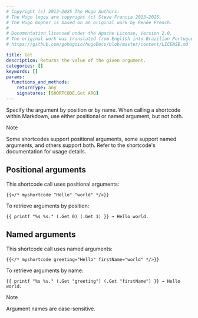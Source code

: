 ```yaml
---
# Copyright (c) 2013–2025 The Hugo Authors.
# The Hugo logos are copyright (c) Steve Francia 2013–2025.
# The Hugo Gopher is based on an original work by Renée French.
#
# Documentation licensed under the Apache License, Version 2.0.
# The original work was translated from English into Brazilian Portuguese.
# https://github.com/gohugoio/hugoDocs/blob/master/content/LICENSE.md

title: Get
description: Returns the value of the given argument.
categories: []
keywords: []
params:
  functions_and_methods:
    returnType: any
    signatures: [SHORTCODE.Get ARG]
---
```


Specify the argument by position or by name. When calling a shortcode within Markdown, use either positional or named argument, but not both.

> [!note]
> Some shortcodes support positional arguments, some support named arguments, and others support both. Refer to the shortcode's documentation for usage details.

## Positional arguments

This shortcode call uses positional arguments:

```text {file="content/about.md"}
{{</* myshortcode "Hello" "world" */>}}
```

To retrieve arguments by position:

```go-html-template {file="layouts/shortcodes/myshortcode.html"}
{{ printf "%s %s." (.Get 0) (.Get 1) }} → Hello world.
```

## Named arguments

This shortcode call uses named arguments:

```text {file="content/about.md"}
{{</* myshortcode greeting="Hello" firstName="world" */>}}
```

To retrieve arguments by name:

```go-html-template {file="layouts/shortcodes/myshortcode.html"}
{{ printf "%s %s." (.Get "greeting") (.Get "firstName") }} → Hello world.
```

> [!note]
> Argument names are case-sensitive.
